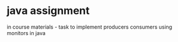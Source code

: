 # java assignment

in course materials - task to implement producers consumers using monitors in java

